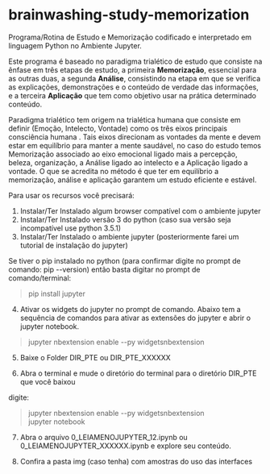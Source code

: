 # brainwashing-study-memorization
Programa/Rotina de Estudo e Memorização codificado e interpretado em linguagem Python no Ambiente Jupyter.

Este programa é baseado no paradigma trialético de estudo que consiste na ênfase em três etapas de estudo, a primeira <b>Memorização</b>, essencial para as outras duas, a segunda <b>Análise</b>, consistindo na etapa em que se verifica as explicações, demonstrações e o conteúdo de verdade das informações, e a terceira <b>Aplicação</b> que tem como objetivo usar na prática determinado conteúdo.

Paradigma trialético tem origem na trialética humana que consiste em definir (Emoção, Intelecto, Vontade) como os três eixos principais consciência humana . Tais eixos direcionam as vontades da mente e devem estar em equilíbrio para manter a mente saudável, no caso do estudo temos Memorização associado ao eixo emocional ligado mais a percepção, beleza, organização, a Análise ligado ao intelecto e a Aplicação ligado a vontade. O que se acredita no método é que ter em equilíbrio a memorização, análise e aplicação garantem um estudo eficiente e estável.

Para usar os recursos você precisará:

1) Instalar/Ter Instalado algum browser compatível com o ambiente jupyter
2) Instalar/Ter Instalado versão 3 do python (caso sua versão seja incompatível use python 3.5.1)
3) Instalar/Ter Instalado o ambiente jupyter (posteriormente farei um tutorial de instalação do jupyter)

Se tiver o pip instalado no python (para confirmar digite no prompt de comando: pip --version) então basta digitar no prompt de comando/terminal:

> pip install jupyter

4) Ativar os widgets do jupyter no prompt de comando. Abaixo tem a sequência de comandos para ativar as extensões do jupyter e abrir o jupyter notebook.

> jupyter nbextension enable --py widgetsnbextension <br>


5) Baixe o Folder DIR_PTE ou DIR_PTE_XXXXXX

6) Abra o terminal e mude o diretório do terminal para o diretório DIR_PTE que você baixou

digite:

> jupyter nbextension enable --py widgetsnbextension <br>
> jupyter notebook

7) Abra o arquivo 0_LEIAMENOJUPYTER_12.ipynb ou 0_LEIAMENOJUPYTER_XXXXXX.ipynb e explore seu conteúdo.

8) Confira a pasta img (caso tenha) com amostras do uso das interfaces


